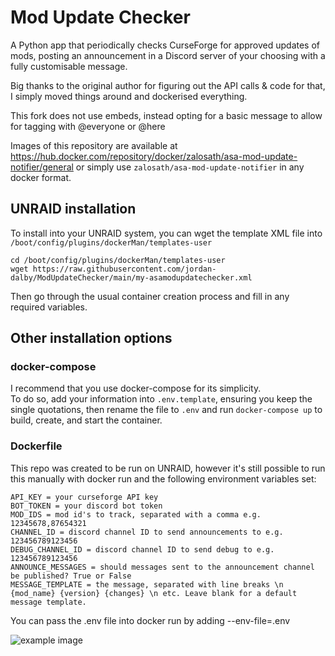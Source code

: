 # Mod Update Checker
  
A Python app that periodically checks CurseForge for approved updates of mods, posting an announcement in a Discord server of your choosing with a fully customisable message.

Big thanks to the original author for figuring out the API calls & code for that, I simply moved things around and dockerised everything.  
  
This fork does not use embeds, instead opting for a basic message to allow for tagging with @everyone or @here  
  
Images of this repository are available at https://hub.docker.com/repository/docker/zalosath/asa-mod-update-notifier/general or simply use ```zalosath/asa-mod-update-notifier``` in any docker format.  
  
  
## UNRAID installation  
  
To install into your UNRAID system, you can wget the template XML file into ```/boot/config/plugins/dockerMan/templates-user```  
  
```
cd /boot/config/plugins/dockerMan/templates-user
wget https://raw.githubusercontent.com/jordan-dalby/ModUpdateChecker/main/my-asamodupdatechecker.xml
```  
  
Then go through the usual container creation process and fill in any required variables.  
  
## Other installation options  
  
### docker-compose  
  
I recommend that you use docker-compose for its simplicity.  
To do so, add your information into ```.env.template```, ensuring you keep the single quotations, then rename the file to ```.env``` and run ```docker-compose up``` to build, create, and start the container.  
  

### Dockerfile  
  
This repo was created to be run on UNRAID, however it's still possible to run this manually with docker run and the following environment variables set: 
``` 
API_KEY = your curseforge API key  
BOT_TOKEN = your discord bot token  
MOD_IDS = mod id's to track, separated with a comma e.g. 12345678,87654321  
CHANNEL_ID = discord channel ID to send announcements to e.g. 123456789123456  
DEBUG_CHANNEL_ID = discord channel ID to send debug to e.g. 123456789123456  
ANNOUNCE_MESSAGES = should messages sent to the announcement channel be published? True or False  
MESSAGE_TEMPLATE = the message, separated with line breaks \n {mod_name} {version} {changes} \n etc. Leave blank for a default message template.
```
  
You can pass the .env file into docker run by adding --env-file=.env  
  
![example image](https://i.imgur.com/buqdM7I.png)